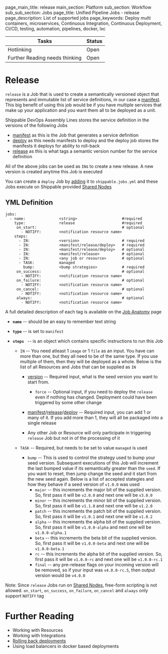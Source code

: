 page_main_title: release
main_section: Platform
sub_section: Workflow
sub_sub_section: Jobs
page_title: Unified Pipeline Jobs - release
page_description: List of supported jobs
page_keywords: Deploy multi containers, microservices, Continuous Integration, Continuous Deployment, CI/CD, testing, automation, pipelines, docker, lxc

| Tasks   |      Status    |
|----------|-------------|
| Hotlinking |  Open |
| Further Reading needs thinking|  Open |

# Release
`release` is a Job that is used to create a semantically versioned object that represents and immutable list of service definitions, in our case a [manifest](). This big benefit of using this job would be if you have multiple services that make up your application and you want them all to be deployed as a unit.

Shippable DevOps Assembly Lines stores the service definition in the versions of the following Jobs

* [manifest]() as this is the Job that generates a service definition
* [deploy]() as this needs manifests to deploy and the deploy job stores the manifests it deploys for ability to roll-back
* [release]() as this is what tags a semantic version number for the service definition

All of the above jobs can be used as `IN`s to create a new release. A new version is created anytime this Job is executed

You can create a `deploy` Job by [adding](jobs-working-wth#adding) it to `shippable.jobs.yml` and these Jobs execute on Shippable provided [Shared Nodes]()

## YML Definition

```
jobs:
  - name: 				<string>					#required
    type: 				release		  				#required
	 on_start:										# optional
	   - NOTIFY: 		<notification resource name>
    steps:
      - IN: 			<version>					# required
      - IN: 			<manifest/release/deploy> 	# required
      - IN: 			<manifest/release/deploy> 	# optional
      - IN: 			<manifest/release> 			# optional
      - IN: 			<any job or resource>  		# optional
      - TASK: 			managed
        bump:			<bump strategies> 			# required
	 on_success:									# optional
	   - NOTIFY: 		<notification resource name>
	 on_failure:									# optional
	   - NOTIFY: 		<notification resource name>
	 on_cancel:										# optional
	   - NOTIFY: 		<notification resource name>
	 always:										# optional
	   - NOTIFY:		<notification resource name>
```
A full detailed description of each tag is available on the [Job Anatomy](jobs-working-with#jobanatomy) page

* **`name`** -- should be an easy to remember text string

* **`type`** -- is set to `manifest`

* **`steps `** -- is an object which contains specific instructions to run this Job
	* `IN` -- You need atleast 1 `image` or 1 `file` as an input. You have can more than one, but they all need to be of the same type. If you use multiple of them, then they will be deployed as a whole. Below is the list of all Resources and Jobs that can be supplied as `IN`
		* [version]() -- Required input, what is the seed version you want to start from.
			* `force` -- Optional input, if you need to deploy the `release` even if nothing has changed. Deployment could have been triggered by some other change		
		* [manifest]()/[release]()/[deploy]() -- Required input, you can add 1 or many of it. If you add more than 1, they will all be packaged into a single release

		* Any other Job or Resource will only participate in triggering `release` Job but not in of the processing of it

	* `TASK` -- Required, but needs to be set to value `managed` is used
		* `bump` -- This is used to control the strategy used to bump your seed version. Subsequent executions of this Job will increment the last bumped value if its semantically greater than the `seed`. If you want to reset, then jump change the seed and it start from the new seed again. Below is a list of accepted stategies and how they behave if a seed version of `v1.0.0` was used
			* `major` -- this increments the major bit of the supplied version. So, first pass it will be `v2.0.0` and next one will be `v3.0.0`
			* `minor` -- this increments the minor bit of the supplied version. So, first pass it will be `v1.1.0` and next one will be `v1.2.0`
			* `patch` -- this increments the patch bit of the supplied version. So, first pass it will be `v1.0.1` and next one will be `v1.0.2`
			* `alpha` -- this increments the alpha bit of the supplied version. So, first pass it will be `v1.0.0-alpha` and next one will be `v1.0.0-alpha.1`
			* `beta` -- this increments the beta bit of the supplied version. So, first pass it will be `v1.0.0-beta` and next one will be `v1.0.0-beta.1`
			* `rc` -- this increments the alpha bit of the supplied version. So, first pass it will be `v1.0.0-rc` and next one will be `v1.0.0-rc.1`
			* `final` -- any pre-release flags on your incoming version will be removed, so if your input was `v4.0.0-rc.5`, then output version would be `v4.0.0`

Note: Since `release` Jobs run on [Shared Nodes](), free-form scripting is not allowed. `on_start`, `on_success`, `on_failure`, `on_cancel` and `always` only support `NOTIFY` tag

# Further Reading
* Working with Resources
* Working with Integrations
* [Rolling back deployments](/deploy/rollback)
* Using load balancers in docker based deployments
